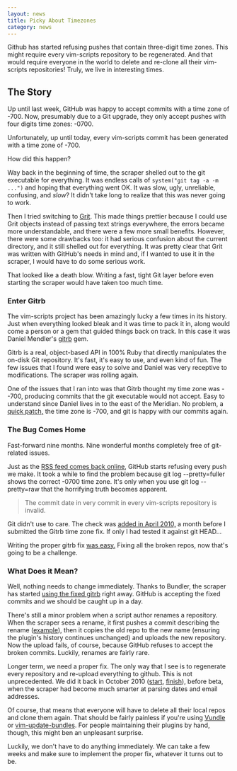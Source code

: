 ```yaml
---
layout: news
title: Picky About Timezones
category: news
---
```


Github has started refusing pushes that contain three-digit time zones.
This might require every vim-scripts repository to be regenerated.
And that would require everyone in the world to delete and re-clone all their vim-scripts repositories!
Truly, we live in interesting times.


## The Story

Up until last week, GitHub was happy to accept commits with a time zone of -700.
Now, presumably due to a Git upgrade, they only accept pushes with
four digits time zones: -0700.

Unfortunately, up until today, every vim-scripts commit has been generated
with a time zone of -700.

How did this happen?

Way back in the beginning of time, the scraper shelled out to the git
executable for everything.  It was endless calls of `system("git tag -a -m ...")`
and hoping that everything went OK.  It was slow, ugly, unreliable, confusing,
and *slow*?  It didn't take long to realize that this was never going to work.

Then I tried switching to [Grit](https://github.com/mojombo/grit).
This made things prettier because I could use Grit objects instead
of passing text strings everywhere, the errors became more understandable,
and there were a few more small benefits.  However, there were some
drawbacks too: it had serious confusion about the current directory,
and it still shelled out for everything.  It was pretty
clear that Grit was written with GitHub's needs in mind and, if I wanted
to use it in the scraper, I would have to do some serious work.

That looked like a death blow.  Writing a fast, tight Git layer before
even starting the scraper would have taken too much time.


### Enter Gitrb

The vim-scripts project has been amazingly lucky a few times in its
history.  Just when everything looked bleak and it was time
to pack it in, along would come a person or a gem that guided things
back on track.  In this case it was Daniel Mendler's
[gitrb](https://github.com/minad/gitrb) gem.

Gitrb is a real, object-based API in 100% Ruby that directly manipulates the
on-disk Git repository.  It's fast, it's easy to use, and even
kind of fun.  The few
issues that I found were easy to solve and Daniel was very receptive to
modifications.  The scraper was rolling again.

One of the issues that I ran into was that Gitrb thought my time zone
was --700, producing commits that the git executable would not accept.
Easy to understand since Daniel lives in to the east of the Meridian.
No problem, a
[quick patch,](https://github.com/minad/gitrb/commit/c409985f0fe88993a76a0f3b46528b9cc9bf4eda)
the time zone is -700, and git is happy with our commits again.


### The Bug Comes Home

Fast-forward nine months.  Nine wonderful months completely free of git-related issues.

Just as the [RSS feed comes back online](/news/2011/06/12/rss-gone.html),
GitHub starts refusing every push we make.  It took a while to find 
the problem because
git log --pretty=fuller shows the correct -0700 time zone.  It's only when you
use git log --pretty=raw that the horrifying truth becomes apparent.

> The commit date in very commit in every vim-scripts repository is invalid.

Git didn't use to care.
The check was
[added in April 2010,](https://github.com/git/git/commit/daae19224a05be9efb9a39c2a2c1c9a60fe906f1)
a month before I submitted the Gitrb time zone fix.
If only I had tested it against git HEAD...

Writing the proper gitrb fix
[was easy.](https://github.com/minad/gitrb/pull/11)
Fixing all the broken repos, now that's going to be a challenge.


### What Does it Mean?

Well, nothing needs to change immediately.  Thanks to Bundler, the scraper has started
[using the fixed gitrb](https://github.com/vim-scraper/vim-scraper/commit/26aa456419ec10276887b4565c8e70fd93499bab)
right away.  GitHub is accepting the fixed commits and we should be caught up in a day.

There's still a minor problem when a script author renames a repository.  When the scraper
sees a rename, it first pushes a commit describing the rename
([example](https://github.com/vim-scripts/my-_vimrc-for-Windows-2000XP-users)),
then it copies the old repo to the new name (ensuring the plugin's history continues
unchanged) and uploads the new repository.
Now the upload fails, of course, because GitHub refuses to accept the broken commits.
Luckily, renames are fairly rare.

Longer term, we need a proper fix.  The only way that I see is to regenerate
every repository and re-upload everything to github.
This is not unprecedented.  We did it back in October 2010
([start](news/2010/10/19/upload-finished.html),
[finish](/news/2010/10/19/upload-finished.html)),
before beta, when the scraper had become much smarter at parsing dates and email addresses.

Of course, that means that everyone will have to delete all their local repos and
clone them again.  That should be fairly painless if you're using
[Vundle](https://github.com/gmarik/vundle)
or
[vim-update-bundles](https://github.com/bronson/vim-update-bundles/).  For people
maintaining their plugins by hand, though, this might ben an unpleasant surprise.

Luckily, we don't have to do anything immediately.  We can take a few weeks and
make sure to implement the proper fix, whatever it turns out to be.

